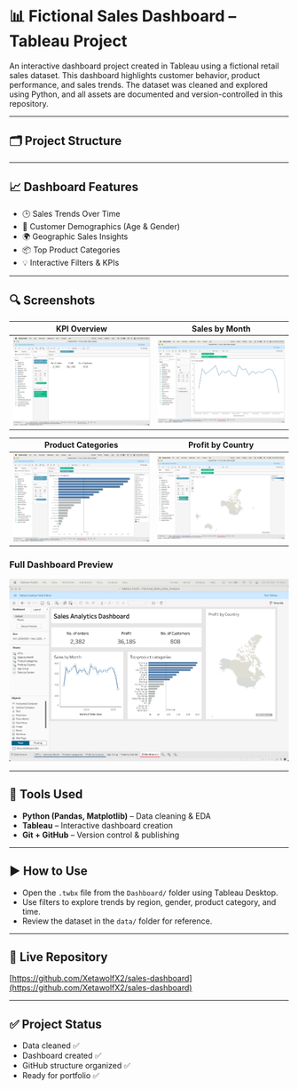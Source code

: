 # 📊 Fictional Sales Dashboard – Tableau Project

An interactive dashboard project created in Tableau using a fictional retail sales dataset. This dashboard highlights customer behavior, product performance, and sales trends. The dataset was cleaned and explored using Python, and all assets are documented and version-controlled in this repository.

---

## 🗂 Project Structure


---

## 📈 Dashboard Features

- 🕒 Sales Trends Over Time  
- 👥 Customer Demographics (Age & Gender)  
- 🌍 Geographic Sales Insights  
- 📦 Top Product Categories  
- 💡 Interactive Filters & KPIs  

---

## 🔍 Screenshots

| KPI Overview | Sales by Month |
|--------------|----------------|
| ![KPIs](Images/kpis.png) | ![Sales by Month](Images/sales-by-month.png) |

| Product Categories | Profit by Country |
|--------------------|-------------------|
| ![Top Products](Images/top-product-categories.png) | ![Profit by Country](Images/profit-by-country.png) |

### Full Dashboard Preview

![Dashboard](Images/dashboard.png)

---

## 💼 Tools Used

- **Python (Pandas, Matplotlib)** – Data cleaning & EDA  
- **Tableau** – Interactive dashboard creation  
- **Git + GitHub** – Version control & publishing  

---

## ▶️ How to Use

- Open the `.twbx` file from the `Dashboard/` folder using Tableau Desktop.  
- Use filters to explore trends by region, gender, product category, and time.  
- Review the dataset in the `data/` folder for reference.  

---

## 🔗 Live Repository

[https://github.com/XetawolfX2/sales-dashboard](https://github.com/XetawolfX2/sales-dashboard)

---

## ✅ Project Status

- Data cleaned ✅  
- Dashboard created ✅  
- GitHub structure organized ✅  
- Ready for portfolio ✅

